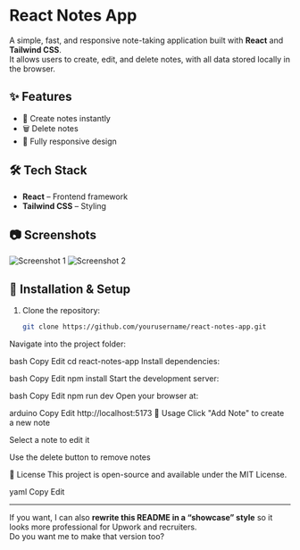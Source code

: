# React Notes App

A simple, fast, and responsive note-taking application built with **React** and **Tailwind CSS**.  
It allows users to create, edit, and delete notes, with all data stored locally in the browser.

## ✨ Features
- 📝 Create notes instantly
- 🗑️ Delete notes
- 📱 Fully responsive design

## 🛠️ Tech Stack
- **React** – Frontend framework
- **Tailwind CSS** – Styling


## 📷 Screenshots
![Screenshot 1](src/assets/Screenshot1.png)
![Screenshot 2](src/assets/Screenshot2.png)

## 🚀 Installation & Setup
1. Clone the repository:
   ```bash
   git clone https://github.com/yourusername/react-notes-app.git
Navigate into the project folder:

bash
Copy
Edit
cd react-notes-app
Install dependencies:

bash
Copy
Edit
npm install
Start the development server:

bash
Copy
Edit
npm run dev
Open your browser at:

arduino
Copy
Edit
http://localhost:5173
📌 Usage
Click "Add Note" to create a new note

Select a note to edit it

Use the delete button to remove notes

📜 License
This project is open-source and available under the MIT License.

yaml
Copy
Edit

---

If you want, I can also **rewrite this README in a “showcase” style** so it looks more professional for Upwork and recruiters.  
Do you want me to make that version too?